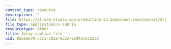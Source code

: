 ```yaml
---
content_type: resource
description: ''
file: https://ol-ocw-studio-app-production.s3.amazonaws.com/courses/8-06-quantum-physics-iii-spring-2018/8a5eed70ccc15022932382d4a35c2238_83lPKkTfGlY.vtt
file_type: application/x-subrip
resourcetype: Other
title: 3play caption file
uid: 8a5eed70-ccc1-5022-9323-82d4a35c2238
---
```


